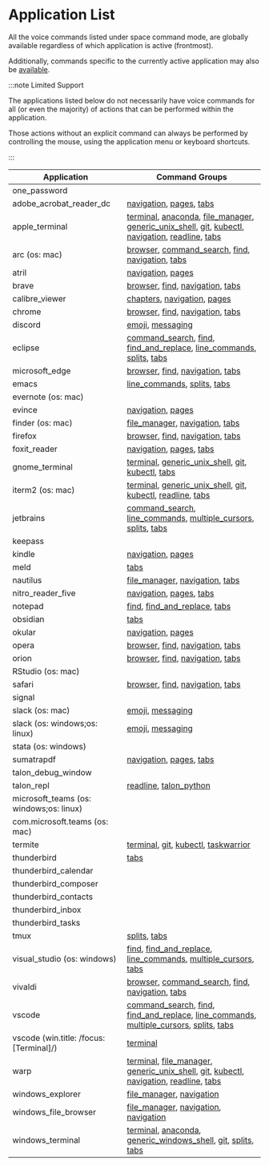 # Application List

All the voice commands listed under space command mode, are globally available regardless of which application is
active (frontmost).

Additionally, commands specific to the currently active application may also be [available](./available-commands.md).


:::note Limited Support

The applications listed below do not necessarily have voice commands for all (or even the majority)
of actions that can be performed within the application.

Those actions without an explicit command can always be performed by controlling the mouse, using the application menu or
keyboard shortcuts.

:::

| Application               | Command Groups |
| ------------------------- | -------------- |
| one_password |  |
| adobe_acrobat_reader_dc | [navigation](./Command%20Groups/navigation.md), [pages](./Command%20Groups/pages.md), [tabs](./Command%20Groups/tabs.md) |
| apple_terminal | [terminal](./Command%20Groups/terminal.md), [anaconda](./Command%20Groups/anaconda.md), [file_manager](./Command%20Groups/file_manager.md), [generic_unix_shell](./Command%20Groups/generic_unix_shell.md), [git](./Command%20Groups/git.md), [kubectl](./Command%20Groups/kubectl.md), [navigation](./Command%20Groups/navigation.md), [readline](./Command%20Groups/readline.md), [tabs](./Command%20Groups/tabs.md) |
| arc (os: mac) | [browser](./Command%20Groups/browser.md), [command_search](./Command%20Groups/command_search.md), [find](./Command%20Groups/find.md), [navigation](./Command%20Groups/navigation.md), [tabs](./Command%20Groups/tabs.md) |
| atril | [navigation](./Command%20Groups/navigation.md), [pages](./Command%20Groups/pages.md) |
| brave | [browser](./Command%20Groups/browser.md), [find](./Command%20Groups/find.md), [navigation](./Command%20Groups/navigation.md), [tabs](./Command%20Groups/tabs.md) |
| calibre_viewer | [chapters](./Command%20Groups/chapters.md), [navigation](./Command%20Groups/navigation.md), [pages](./Command%20Groups/pages.md) |
| chrome | [browser](./Command%20Groups/browser.md), [find](./Command%20Groups/find.md), [navigation](./Command%20Groups/navigation.md), [tabs](./Command%20Groups/tabs.md) |
| discord | [emoji](./Command%20Groups/emoji.md), [messaging](./Command%20Groups/messaging.md) |
| eclipse | [command_search](./Command%20Groups/command_search.md), [find](./Command%20Groups/find.md), [find_and_replace](./Command%20Groups/find_and_replace.md), [line_commands](./Command%20Groups/line_commands.md), [splits](./Command%20Groups/splits.md), [tabs](./Command%20Groups/tabs.md) |
| microsoft_edge | [browser](./Command%20Groups/browser.md), [find](./Command%20Groups/find.md), [navigation](./Command%20Groups/navigation.md), [tabs](./Command%20Groups/tabs.md) |
| emacs | [line_commands](./Command%20Groups/line_commands.md), [splits](./Command%20Groups/splits.md), [tabs](./Command%20Groups/tabs.md) |
| evernote (os: mac) |  |
| evince | [navigation](./Command%20Groups/navigation.md), [pages](./Command%20Groups/pages.md) |
| finder (os: mac) | [file_manager](./Command%20Groups/file_manager.md), [navigation](./Command%20Groups/navigation.md), [tabs](./Command%20Groups/tabs.md) |
| firefox | [browser](./Command%20Groups/browser.md), [find](./Command%20Groups/find.md), [navigation](./Command%20Groups/navigation.md), [tabs](./Command%20Groups/tabs.md) |
| foxit_reader | [navigation](./Command%20Groups/navigation.md), [pages](./Command%20Groups/pages.md), [tabs](./Command%20Groups/tabs.md) |
| gnome_terminal | [terminal](./Command%20Groups/terminal.md), [generic_unix_shell](./Command%20Groups/generic_unix_shell.md), [git](./Command%20Groups/git.md), [kubectl](./Command%20Groups/kubectl.md), [tabs](./Command%20Groups/tabs.md) |
| iterm2 (os: mac) | [terminal](./Command%20Groups/terminal.md), [generic_unix_shell](./Command%20Groups/generic_unix_shell.md), [git](./Command%20Groups/git.md), [kubectl](./Command%20Groups/kubectl.md), [readline](./Command%20Groups/readline.md), [tabs](./Command%20Groups/tabs.md) |
| jetbrains | [command_search](./Command%20Groups/command_search.md), [line_commands](./Command%20Groups/line_commands.md), [multiple_cursors](./Command%20Groups/multiple_cursors.md), [splits](./Command%20Groups/splits.md), [tabs](./Command%20Groups/tabs.md) |
| keepass |  |
| kindle | [navigation](./Command%20Groups/navigation.md), [pages](./Command%20Groups/pages.md) |
| meld | [tabs](./Command%20Groups/tabs.md) |
| nautilus | [file_manager](./Command%20Groups/file_manager.md), [navigation](./Command%20Groups/navigation.md), [tabs](./Command%20Groups/tabs.md) |
| nitro_reader_five | [navigation](./Command%20Groups/navigation.md), [pages](./Command%20Groups/pages.md), [tabs](./Command%20Groups/tabs.md) |
| notepad | [find](./Command%20Groups/find.md), [find_and_replace](./Command%20Groups/find_and_replace.md), [tabs](./Command%20Groups/tabs.md) |
| obsidian | [tabs](./Command%20Groups/tabs.md) |
| okular | [navigation](./Command%20Groups/navigation.md), [pages](./Command%20Groups/pages.md) |
| opera | [browser](./Command%20Groups/browser.md), [find](./Command%20Groups/find.md), [navigation](./Command%20Groups/navigation.md), [tabs](./Command%20Groups/tabs.md) |
| orion | [browser](./Command%20Groups/browser.md), [find](./Command%20Groups/find.md), [navigation](./Command%20Groups/navigation.md), [tabs](./Command%20Groups/tabs.md) |
| RStudio (os: mac) |  |
| safari | [browser](./Command%20Groups/browser.md), [find](./Command%20Groups/find.md), [navigation](./Command%20Groups/navigation.md), [tabs](./Command%20Groups/tabs.md) |
| signal |  |
| slack (os: mac) | [emoji](./Command%20Groups/emoji.md), [messaging](./Command%20Groups/messaging.md) |
| slack (os: windows;os: linux) | [emoji](./Command%20Groups/emoji.md), [messaging](./Command%20Groups/messaging.md) |
| stata (os: windows) |  |
| sumatrapdf | [navigation](./Command%20Groups/navigation.md), [pages](./Command%20Groups/pages.md), [tabs](./Command%20Groups/tabs.md) |
| talon_debug_window |  |
| talon_repl | [readline](./Command%20Groups/readline.md), [talon_python](./Command%20Groups/talon_python.md) |
| microsoft_teams (os: windows;os: linux) |  |
| com.microsoft.teams (os: mac) |  |
| termite | [terminal](./Command%20Groups/terminal.md), [git](./Command%20Groups/git.md), [kubectl](./Command%20Groups/kubectl.md), [taskwarrior](./Command%20Groups/taskwarrior.md) |
| thunderbird | [tabs](./Command%20Groups/tabs.md) |
| thunderbird_calendar |  |
| thunderbird_composer |  |
| thunderbird_contacts |  |
| thunderbird_inbox |  |
| thunderbird_tasks |  |
| tmux | [splits](./Command%20Groups/splits.md), [tabs](./Command%20Groups/tabs.md) |
| visual_studio (os: windows) | [find](./Command%20Groups/find.md), [find_and_replace](./Command%20Groups/find_and_replace.md), [line_commands](./Command%20Groups/line_commands.md), [multiple_cursors](./Command%20Groups/multiple_cursors.md), [tabs](./Command%20Groups/tabs.md) |
| vivaldi | [browser](./Command%20Groups/browser.md), [command_search](./Command%20Groups/command_search.md), [find](./Command%20Groups/find.md), [navigation](./Command%20Groups/navigation.md), [tabs](./Command%20Groups/tabs.md) |
| vscode | [command_search](./Command%20Groups/command_search.md), [find](./Command%20Groups/find.md), [find_and_replace](./Command%20Groups/find_and_replace.md), [line_commands](./Command%20Groups/line_commands.md), [multiple_cursors](./Command%20Groups/multiple_cursors.md), [splits](./Command%20Groups/splits.md), [tabs](./Command%20Groups/tabs.md) |
| vscode (win.title: /focus:\[Terminal\]/) | [terminal](./Command%20Groups/terminal.md) |
| warp | [terminal](./Command%20Groups/terminal.md), [file_manager](./Command%20Groups/file_manager.md), [generic_unix_shell](./Command%20Groups/generic_unix_shell.md), [git](./Command%20Groups/git.md), [kubectl](./Command%20Groups/kubectl.md), [navigation](./Command%20Groups/navigation.md), [readline](./Command%20Groups/readline.md), [tabs](./Command%20Groups/tabs.md) |
| windows_explorer | [file_manager](./Command%20Groups/file_manager.md), [navigation](./Command%20Groups/navigation.md) |
| windows_file_browser | [file_manager](./Command%20Groups/file_manager.md), [navigation](./Command%20Groups/navigation.md), [navigation](./Command%20Groups/navigation.md) |
| windows_terminal | [terminal](./Command%20Groups/terminal.md), [anaconda](./Command%20Groups/anaconda.md), [generic_windows_shell](./Command%20Groups/generic_windows_shell.md), [git](./Command%20Groups/git.md), [splits](./Command%20Groups/splits.md), [tabs](./Command%20Groups/tabs.md) |
